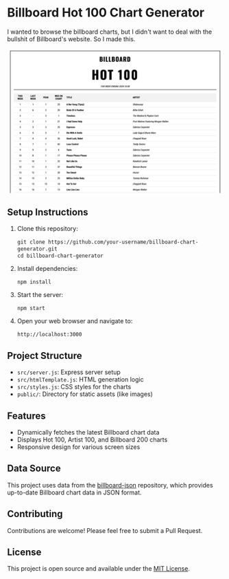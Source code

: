 # Billboard Hot 100 Chart Generator

I wanted to browse the billboard charts, but I didn't want to deal with the bullshit of Billboard's website. So I made this.

![Billboard Hot 100 Sample](billboard_hot_100_sample.png)

## Setup Instructions

1. Clone this repository:
   ```
   git clone https://github.com/your-username/billboard-chart-generator.git
   cd billboard-chart-generator
   ```

2. Install dependencies:
   ```
   npm install
   ```

3. Start the server:
   ```
   npm start
   ```

4. Open your web browser and navigate to:
   ```
   http://localhost:3000
   ```

## Project Structure

- `src/server.js`: Express server setup
- `src/htmlTemplate.js`: HTML generation logic
- `src/styles.js`: CSS styles for the charts
- `public/`: Directory for static assets (like images)

## Features

- Dynamically fetches the latest Billboard chart data
- Displays Hot 100, Artist 100, and Billboard 200 charts
- Responsive design for various screen sizes

## Data Source

This project uses data from the [billboard-json](https://github.com/KoreanThinker/billboard-json) repository, which provides up-to-date Billboard chart data in JSON format.

## Contributing

Contributions are welcome! Please feel free to submit a Pull Request.

## License

This project is open source and available under the [MIT License](LICENSE).